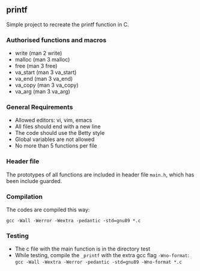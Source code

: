 ## printf

Simple project to recreate the printf function in C. 

### Authorised functions and macros
- write (man 2 write)
- malloc (man 3 malloc)
- free (man 3 free)
- va_start (man 3 va_start)
- va_end (man 3 va_end)
- va_copy (man 3 va_copy)
- va_arg (man 3 va_arg)

### General Requirements
- Allowed editors: vi, vim, emacs
- All files should end with a new line
- The code should use the Betty style
- Global variables are not allowed
- No more than 5 functions per file

### Header file
The prototypes of all functions are included in header file `main.h`, which has been include guarded.

### Compilation
The codes are compiled this way:
```
gcc -Wall -Werror -Wextra -pedantic -std=gnu89 *.c
```
### Testing 
- The c file with the main function is in the directory test
- While testing, compile the `_printf` with the extra gcc flag `-Wno-format`: `gcc -Wall -Wextra -Werror -pedantic -std=gnu89 -Wno-format *.c` 
